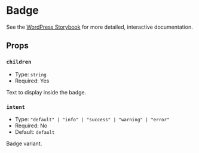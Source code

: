 # Badge

<!-- This file is generated automatically and cannot be edited directly. Make edits via TypeScript types and TSDocs. -->

<p class="callout callout-info">See the <a href="https://wordpress.github.io/gutenberg/?path=/docs/components-badge--docs">WordPress Storybook</a> for more detailed, interactive documentation.</p>

## Props

### `children`

 - Type: `string`
 - Required: Yes

Text to display inside the badge.

### `intent`

 - Type: `"default" | "info" | "success" | "warning" | "error"`
 - Required: No
 - Default: `default`

Badge variant.
